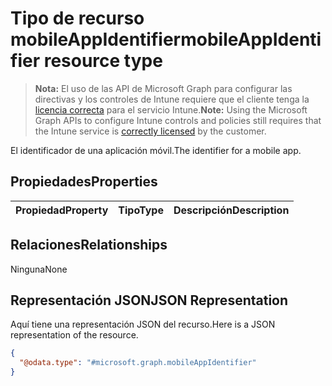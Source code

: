 # <a name="mobileappidentifier-resource-type"></a><span data-ttu-id="73027-101">Tipo de recurso mobileAppIdentifier</span><span class="sxs-lookup"><span data-stu-id="73027-101">mobileAppIdentifier resource type</span></span>

> <span data-ttu-id="73027-102">**Nota:** El uso de las API de Microsoft Graph para configurar las directivas y los controles de Intune requiere que el cliente tenga la [licencia correcta](https://go.microsoft.com/fwlink/?linkid=839381) para el servicio Intune.</span><span class="sxs-lookup"><span data-stu-id="73027-102">**Note:** Using the Microsoft Graph APIs to configure Intune controls and policies still requires that the Intune service is [correctly licensed](https://go.microsoft.com/fwlink/?linkid=839381) by the customer.</span></span>

<span data-ttu-id="73027-103">El identificador de una aplicación móvil.</span><span class="sxs-lookup"><span data-stu-id="73027-103">The identifier for a mobile app.</span></span>
## <a name="properties"></a><span data-ttu-id="73027-104">Propiedades</span><span class="sxs-lookup"><span data-stu-id="73027-104">Properties</span></span>
|<span data-ttu-id="73027-105">Propiedad</span><span class="sxs-lookup"><span data-stu-id="73027-105">Property</span></span>|<span data-ttu-id="73027-106">Tipo</span><span class="sxs-lookup"><span data-stu-id="73027-106">Type</span></span>|<span data-ttu-id="73027-107">Descripción</span><span class="sxs-lookup"><span data-stu-id="73027-107">Description</span></span>|
|:---|:---|:---|

## <a name="relationships"></a><span data-ttu-id="73027-108">Relaciones</span><span class="sxs-lookup"><span data-stu-id="73027-108">Relationships</span></span>
<span data-ttu-id="73027-109">Ninguna</span><span class="sxs-lookup"><span data-stu-id="73027-109">None</span></span>
## <a name="json-representation"></a><span data-ttu-id="73027-110">Representación JSON</span><span class="sxs-lookup"><span data-stu-id="73027-110">JSON Representation</span></span>
<span data-ttu-id="73027-111">Aquí tiene una representación JSON del recurso.</span><span class="sxs-lookup"><span data-stu-id="73027-111">Here is a JSON representation of the resource.</span></span>
<!-- {
  "blockType": "resource",
  "keyProperty": "id",
  "@odata.type": "microsoft.graph.mobileAppIdentifier"
}
-->
``` json
{
  "@odata.type": "#microsoft.graph.mobileAppIdentifier"
}
```




